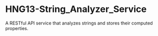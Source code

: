 # HNG13-String_Analyzer_Service
 A RESTful API service that analyzes strings and stores their computed properties.
